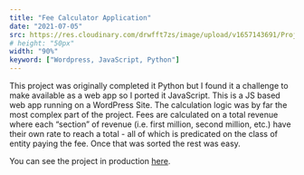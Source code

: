 ```yaml
---
title: "Fee Calculator Application"
date: "2021-07-05"
src: https://res.cloudinary.com/drwfft7zs/image/upload/v1657143691/Projects_Blog/Screenshot_2022-07-06_at_5.38.13_PM_ainhmw.png
# height: "50px"
width: "90%"
keyword: ["Wordpress, JavaScript, Python"]
---
```


This project was originally completed it Python but I found it a challenge to make available as a web app so I ported it JavaScript. This is a JS based web app running on a WordPress Site. The calculation logic was by far the most complex part of the project. Fees are calculated on a total revenue where each “section” of revenue (i.e. first million, second million, etc.) have their own rate to reach a total - all of which is predicated on the class of entity paying the fee. Once that was sorted the rest was easy.

You can see the project in production [here](https://cityofhanahan.com/business-licenses/business-license-fees/).
